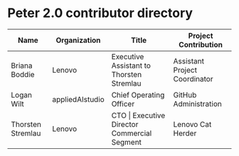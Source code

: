 # Peter 2.0 contributor directory 

| Name              | Organization    | Title                                        | Project Contribution          |
| ----------------- | --------------- | -------------------------------------------- | ----------------------------- |
| Briana Boddie     | Lenovo          | Executive Assistant to Thorsten Stremlau     | Assistant Project Coordinator |
| Logan Wilt        | appliedAIstudio | Chief Operating Officer                      | GitHub Administration         |
| Thorsten Stremlau | Lenovo          | CTO \| Executive Director Commercial Segment | Lenovo Cat Herder             |


